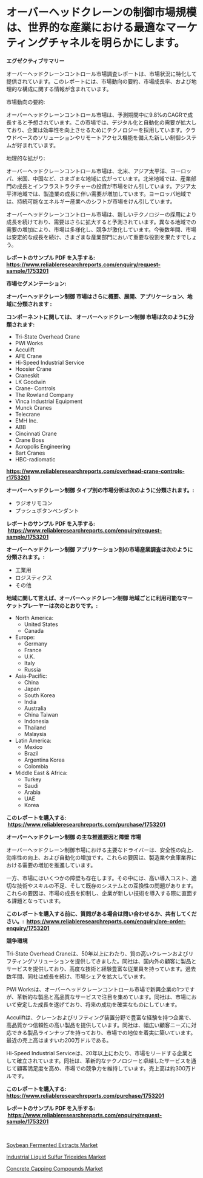 <p><h1>オーバーヘッドクレーンの制御市場規模は、世界的な産業における最適なマーケティングチャネルを明らかにします。</h1></p><p><strong>エグゼクティブサマリー</strong></p>
<p><p>オーバーヘッドクレーンコントロール市場調査レポートは、市場状況に特化して提供されています。このレポートには、市場動向の要約、市場成長率、および地理的な構成に関する情報が含まれています。</p><p>市場動向の要約:</p><p>オーバーヘッドクレーンコントロール市場は、予測期間中に9.8%のCAGRで成長すると予想されています。この市場では、デジタル化と自動化の需要が拡大しており、企業は効率性を向上させるためにテクノロジーを採用しています。クラウドベースのソリューションやリモートアクセス機能を備えた新しい制御システムが好まれています。</p><p>地理的な拡がり:</p><p>オーバーヘッドクレーンコントロール市場は、北米、アジア太平洋、ヨーロッパ、米国、中国など、さまざまな地域に広がっています。北米地域では、産業部門の成長とインフラストラクチャーの投資が市場をけん引しています。アジア太平洋地域では、製造業の成長に伴い需要が増加しています。ヨーロッパ地域では、持続可能なエネルギー産業へのシフトが市場をけん引しています。</p><p>オーバーヘッドクレーンコントロール市場は、新しいテクノロジーの採用により成長を続けており、需要はさらに拡大すると予測されています。異なる地域での需要の増加により、市場は多様化し、競争が激化しています。今後数年間、市場は安定的な成長を続け、さまざまな産業部門において重要な役割を果たすでしょう。</p></p>
<p><strong>レポートのサンプル PDF を入手する: <a href="https://www.reliableresearchreports.com/enquiry/request-sample/1753201">https://www.reliableresearchreports.com/enquiry/request-sample/1753201</a></strong></p>
<p><strong>市場セグメンテーション:</strong></p>
<p><strong> オーバーヘッドクレーン制御 市場はさらに概要、展開、アプリケーション、地域に分類されます :</strong></p>
<p><strong>コンポーネントに関しては、 オーバーヘッドクレーン制御 市場は次のように分類されます: &nbsp;</strong></p>
<p><ul><li>Tri-State Overhead Crane</li><li>PWI Works</li><li>Acculift</li><li>AFE Crane</li><li>Hi-Speed Industrial Service</li><li>Hoosier Crane</li><li>Craneskit</li><li>LK Goodwin</li><li>Crane- Controls</li><li>The Rowland Company</li><li>Vinca Industrial Equipment</li><li>Munck Cranes</li><li>Telecrane</li><li>EMH Inc.</li><li>ABB</li><li>Cincinnati Crane</li><li>Crane Boss</li><li>Acropolis Engineering</li><li>Bart Cranes</li><li>HBC-radiomatic</li></ul></p>
<p><strong><a href="https://www.reliableresearchreports.com/overhead-crane-controls-r1753201">https://www.reliableresearchreports.com/overhead-crane-controls-r1753201</a></strong></p>
<p><strong> オーバーヘッドクレーン制御 タイプ別の市場分析は次のように分類されます。:</strong></p>
<p><ul><li>ラジオリモコン</li><li>プッシュボタンペンダント</li></ul></p>
<p><strong>レポートのサンプル PDF を入手する: &nbsp;<a href="https://www.reliableresearchreports.com/enquiry/request-sample/1753201">https://www.reliableresearchreports.com/enquiry/request-sample/1753201</a></strong></p>
<p><strong> オーバーヘッドクレーン制御 アプリケーション別の市場産業調査は次のように分類されます。:</strong></p>
<p><ul><li>工業用</li><li>ロジスティクス</li><li>その他</li></ul></p>
<p><strong>地域に関して言えば、オーバーヘッドクレーン制御 地域ごとに利用可能なマーケットプレーヤーは次のとおりです。:</strong></p>
<p><ul>
    <li>
        North America:
        <ul>
            <li>United States</li>
            <li>Canada</li>
        </ul>
    </li>
    <li>
        Europe:
        <ul>
            <li>Germany</li>
            <li>France</li>
            <li>U.K.</li>
            <li>Italy</li>
            <li>Russia</li>
        </ul>
    </li>
    <li>
        Asia-Pacific:
        <ul>
            <li>China</li>
            <li>Japan</li>
            <li>South Korea</li>
            <li>India</li>
            <li>Australia</li>
            <li>China Taiwan</li>
            <li>Indonesia</li>
            <li>Thailand</li>
            <li>Malaysia</li>
        </ul>
    </li>
    <li>
        Latin America:
        <ul>
            <li>Mexico</li>
            <li>Brazil</li>
            <li>Argentina Korea</li>
            <li>Colombia</li>
        </ul>
    </li>
    <li>
        Middle East & Africa:
        <ul>
            <li>Turkey</li>
            <li>Saudi</li>
            <li>Arabia</li>
            <li>UAE</li>
            <li>Korea</li>
        </ul>
    </li>
    </ul></p>
<p><strong>このレポートを購入する: &nbsp;<a href="https://www.reliableresearchreports.com/purchase/1753201">https://www.reliableresearchreports.com/purchase/1753201</a></strong></p>
<p><strong>オーバーヘッドクレーン制御 の主な推進要因と障壁 市場</strong></p>
<p><p>オーバーヘッドクレーン制御市場における主要なドライバーは、安全性の向上、効率性の向上、および自動化の増加です。これらの要因は、製造業や倉庫業界における需要の増加を推進しています。</p><p>一方、市場にはいくつかの障壁も存在します。その中には、高い導入コスト、適切な技術やスキルの不足、そして既存のシステムとの互換性の問題があります。これらの要因は、市場の成長を抑制し、企業が新しい技術を導入する際に直面する課題となっています。</p></p>
<p><strong>このレポートを購入する前に、質問がある場合は問い合わせるか、共有してください。:&nbsp; <a href="https://www.reliableresearchreports.com/enquiry/pre-order-enquiry/1753201">https://www.reliableresearchreports.com/enquiry/pre-order-enquiry/1753201</a></strong></p>
<p><strong>競争環境</strong></p>
<p><p>Tri-State Overhead Craneは、50年以上にわたり、質の高いクレーンおよびリフティングソリューションを提供してきました。同社は、国内外の顧客に製品とサービスを提供しており、高度な技術と経験豊富な従業員を持っています。過去数年間、同社は成長を続け、市場シェアを拡大しています。</p><p>PWI Worksは、オーバーヘッドクレーンコントロール市場で新興企業の1つですが、革新的な製品と高品質なサービスで注目を集めています。同社は、市場において安定した成長を遂げており、将来の成功を確実なものにしています。</p><p>Acculiftは、クレーンおよびリフティング装置分野で豊富な経験を持つ企業で、高品質かつ信頼性の高い製品を提供しています。同社は、幅広い顧客ニーズに対応できる製品ラインナップを持っており、市場での地位を着実に築いています。最近の売上高はますいわ200万ドルである。</p><p>Hi-Speed Industrial Serviceは、20年以上にわたり、市場をリードする企業として確立されています。同社は、革新的なテクノロジーと卓越したサービスを通じて顧客満足度を高め、市場での競争力を維持しています。売上高は約300万ドルです。</p></p>
<p><strong>このレポートを購入する: &nbsp; <a href="https://www.reliableresearchreports.com/purchase/1753201">https://www.reliableresearchreports.com/purchase/1753201</a></strong></p>
<p><strong>レポートのサンプル PDF を入手する: &nbsp;<a href="https://www.reliableresearchreports.com/enquiry/request-sample/1753201">https://www.reliableresearchreports.com/enquiry/request-sample/1753201</a></strong><strong></strong></p>
<p>&nbsp;</p>
<p><p><a href="https://www.linkedin.com/pulse/insights-soybean-fermented-extracts-market-size-analysing-lltbf?trackingId=JYI7tAsU345J1Zsqf8REng%3D%3D">Soybean Fermented Extracts Market</a></p><p><a href="https://www.linkedin.com/pulse/industrial-liquid-sulfur-trioxides-market-size-share-amp-trends-hlryc?trackingId=HiLQh4FtZ6AEfcjWCHgZxg%3D%3D">Industrial Liquid Sulfur Trioxides Market</a></p><p><a href="https://www.linkedin.com/pulse/concrete-capping-compounds-market-size-2024-2031-global-industrial-2e6zf?trackingId=92AQYUunEbUTyxjuajL2dw%3D%3D">Concrete Capping Compounds Market</a></p></p>